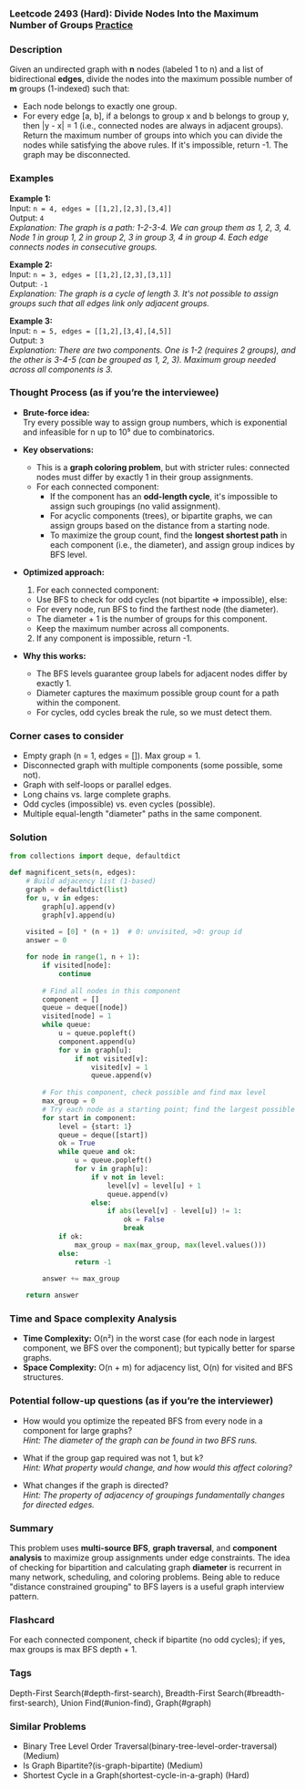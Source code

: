 ### Leetcode 2493 (Hard): Divide Nodes Into the Maximum Number of Groups [Practice](https://leetcode.com/problems/divide-nodes-into-the-maximum-number-of-groups)

### Description  
Given an undirected graph with **n** nodes (labeled 1 to n) and a list of bidirectional **edges**, divide the nodes into the maximum possible number of **m** groups (1-indexed) such that:
- Each node belongs to exactly one group.
- For every edge [a, b], if a belongs to group x and b belongs to group y, then |y - x| = 1 (i.e., connected nodes are always in adjacent groups).
Return the maximum number of groups into which you can divide the nodes while satisfying the above rules. If it's impossible, return -1. The graph may be disconnected.

### Examples  

**Example 1:**  
Input: `n = 4, edges = [[1,2],[2,3],[3,4]]`  
Output: `4`  
*Explanation: The graph is a path: 1-2-3-4. We can group them as 1, 2, 3, 4. Node 1 in group 1, 2 in group 2, 3 in group 3, 4 in group 4. Each edge connects nodes in consecutive groups.*

**Example 2:**  
Input: `n = 3, edges = [[1,2],[2,3],[3,1]]`  
Output: `-1`  
*Explanation: The graph is a cycle of length 3. It's not possible to assign groups such that all edges link only adjacent groups.*

**Example 3:**  
Input: `n = 5, edges = [[1,2],[3,4],[4,5]]`  
Output: `3`  
*Explanation: There are two components. One is 1-2 (requires 2 groups), and the other is 3-4-5 (can be grouped as 1, 2, 3). Maximum group needed across all components is 3.*

### Thought Process (as if you’re the interviewee)  
- **Brute-force idea:**  
  Try every possible way to assign group numbers, which is exponential and infeasible for n up to 10⁵ due to combinatorics.

- **Key observations:**  
  - This is a **graph coloring problem**, but with stricter rules: connected nodes must differ by exactly 1 in their group assignments.
  - For each connected component:
    - If the component has an **odd-length cycle**, it's impossible to assign such groupings (no valid assignment).
    - For acyclic components (trees), or bipartite graphs, we can assign groups based on the distance from a starting node.
    - To maximize the group count, find the **longest shortest path** in each component (i.e., the diameter), and assign group indices by BFS level.

- **Optimized approach:**  
  1. For each connected component:
    - Use BFS to check for odd cycles (not bipartite ⇒ impossible), else:
    - For every node, run BFS to find the farthest node (the diameter).
    - The diameter + 1 is the number of groups for this component.
    - Keep the maximum number across all components.
  2. If any component is impossible, return -1.

- **Why this works:**  
  - The BFS levels guarantee group labels for adjacent nodes differ by exactly 1.
  - Diameter captures the maximum possible group count for a path within the component.
  - For cycles, odd cycles break the rule, so we must detect them.

### Corner cases to consider  
- Empty graph (n = 1, edges = []). Max group = 1.
- Disconnected graph with multiple components (some possible, some not).
- Graph with self-loops or parallel edges.
- Long chains vs. large complete graphs.
- Odd cycles (impossible) vs. even cycles (possible).
- Multiple equal-length "diameter" paths in the same component.

### Solution

```python
from collections import deque, defaultdict

def magnificent_sets(n, edges):
    # Build adjacency list (1-based)
    graph = defaultdict(list)
    for u, v in edges:
        graph[u].append(v)
        graph[v].append(u)
        
    visited = [0] * (n + 1)  # 0: unvisited, >0: group id
    answer = 0

    for node in range(1, n + 1):
        if visited[node]:
            continue
        
        # Find all nodes in this component
        component = []
        queue = deque([node])
        visited[node] = 1
        while queue:
            u = queue.popleft()
            component.append(u)
            for v in graph[u]:
                if not visited[v]:
                    visited[v] = 1
                    queue.append(v)
        
        # For this component, check possible and find max level
        max_group = 0
        # Try each node as a starting point; find the largest possible group count
        for start in component:
            level = {start: 1}
            queue = deque([start])
            ok = True
            while queue and ok:
                u = queue.popleft()
                for v in graph[u]:
                    if v not in level:
                        level[v] = level[u] + 1
                        queue.append(v)
                    else:
                        if abs(level[v] - level[u]) != 1:
                            ok = False
                            break
            if ok:
                max_group = max(max_group, max(level.values()))
            else:
                return -1
        
        answer += max_group

    return answer
```

### Time and Space complexity Analysis  

- **Time Complexity:** O(n²) in the worst case (for each node in largest component, we BFS over the component); but typically better for sparse graphs.
- **Space Complexity:** O(n + m) for adjacency list, O(n) for visited and BFS structures.

### Potential follow-up questions (as if you’re the interviewer)  

- How would you optimize the repeated BFS from every node in a component for large graphs?  
  *Hint: The diameter of the graph can be found in two BFS runs.*

- What if the group gap required was not 1, but k?  
  *Hint: What property would change, and how would this affect coloring?*

- What changes if the graph is directed?  
  *Hint: The property of adjacency of groupings fundamentally changes for directed edges.*

### Summary
This problem uses **multi-source BFS**, **graph traversal**, and **component analysis** to maximize group assignments under edge constraints. The idea of checking for bipartition and calculating graph **diameter** is recurrent in many network, scheduling, and coloring problems. Being able to reduce "distance constrained grouping" to BFS layers is a useful graph interview pattern.


### Flashcard
For each connected component, check if bipartite (no odd cycles); if yes, max groups is max BFS depth + 1.

### Tags
Depth-First Search(#depth-first-search), Breadth-First Search(#breadth-first-search), Union Find(#union-find), Graph(#graph)

### Similar Problems
- Binary Tree Level Order Traversal(binary-tree-level-order-traversal) (Medium)
- Is Graph Bipartite?(is-graph-bipartite) (Medium)
- Shortest Cycle in a Graph(shortest-cycle-in-a-graph) (Hard)